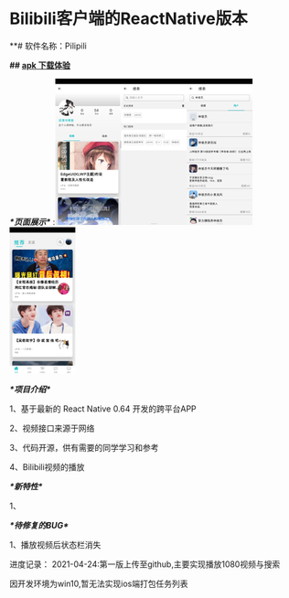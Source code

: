 # Bilibili客户端的ReactNative版本
**# 软件名称：Pilipili



**## [apk 下载体验](https://github.com/helishou/React-native-Bilibili/releases/download/1.00/app-release.apk)**

***\*页面展示\****
:<img src=".\example\1F5ABB188D105DF772ABB2482A98BD8E.jpg" alt="1F5ABB188D105DF772ABB2482A98BD8E" style="zoom:25%;" /><img src=".\example\16D184253E1ED452E111681C59130E71.jpg" alt="16D184253E1ED452E111681C59130E71" style="zoom:25%;" /><img src=".\example\956B0F20F30D8E4D3A4AB523559CA0A8.jpg" alt="956B0F20F30D8E4D3A4AB523559CA0A8" style="zoom:25%;" /><img src=".\example\64507A52511F760A31D794C1F1942E54.jpg" alt="64507A52511F760A31D794C1F1942E54" style="zoom:25%;" />

***\*项目介绍\****



1、基于最新的 React Native 0.64 开发的跨平台APP



2、视频接口来源于网络



3、代码开源，供有需要的同学学习和参考



4、Bilibili视频的播放



***\*新特性\****



1、





***\*待修复的BUG\****

 1、播放视频后状态栏消失



进度记录：
2021-04-24:第一版上传至github,主要实现播放1080视频与搜索

因开发环境为win10,暂无法实现ios端打包任务列表



